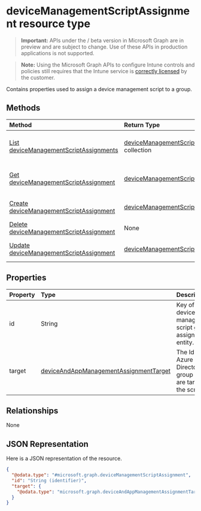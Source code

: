 ﻿# deviceManagementScriptAssignment resource type

> **Important:** APIs under the / beta version in Microsoft Graph are in preview and are subject to change. Use of these APIs in production applications is not supported.

> **Note:** Using the Microsoft Graph APIs to configure Intune controls and policies still requires that the Intune service is [correctly licensed](https://go.microsoft.com/fwlink/?linkid=839381) by the customer.

Contains properties used to assign a device management script to a group.
## Methods
|Method|Return Type|Description|
|:---|:---|:---|
|[List deviceManagementScriptAssignments](../api/intune_devices_devicemanagementscriptassignment_list.md)|[deviceManagementScriptAssignment](../resources/intune_devices_devicemanagementscriptassignment.md) collection|List properties and relationships of the [deviceManagementScriptAssignment](../resources/intune_devices_devicemanagementscriptassignment.md) objects.|
|[Get deviceManagementScriptAssignment](../api/intune_devices_devicemanagementscriptassignment_get.md)|[deviceManagementScriptAssignment](../resources/intune_devices_devicemanagementscriptassignment.md)|Read properties and relationships of the [deviceManagementScriptAssignment](../resources/intune_devices_devicemanagementscriptassignment.md) object.|
|[Create deviceManagementScriptAssignment](../api/intune_devices_devicemanagementscriptassignment_create.md)|[deviceManagementScriptAssignment](../resources/intune_devices_devicemanagementscriptassignment.md)|Create a new [deviceManagementScriptAssignment](../resources/intune_devices_devicemanagementscriptassignment.md) object.|
|[Delete deviceManagementScriptAssignment](../api/intune_devices_devicemanagementscriptassignment_delete.md)|None|Deletes a [deviceManagementScriptAssignment](../resources/intune_devices_devicemanagementscriptassignment.md).|
|[Update deviceManagementScriptAssignment](../api/intune_devices_devicemanagementscriptassignment_update.md)|[deviceManagementScriptAssignment](../resources/intune_devices_devicemanagementscriptassignment.md)|Update the properties of a [deviceManagementScriptAssignment](../resources/intune_devices_devicemanagementscriptassignment.md) object.|

## Properties
|Property|Type|Description|
|:---|:---|:---|
|id|String|Key of the device management script group assignment entity.|
|target|[deviceAndAppManagementAssignmentTarget](../resources/intune_devices_deviceandappmanagementassignmenttarget.md)|The Id of the Azure Active Directory group we are targeting the script to.|

## Relationships
None
## JSON Representation
Here is a JSON representation of the resource.
<!-- {
  "blockType": "resource",
  "keyProperty": "id",
  "@odata.type": "microsoft.graph.deviceManagementScriptAssignment"
}
-->
``` json
{
  "@odata.type": "#microsoft.graph.deviceManagementScriptAssignment",
  "id": "String (identifier)",
  "target": {
    "@odata.type": "microsoft.graph.deviceAndAppManagementAssignmentTarget"
  }
}
```



